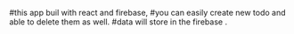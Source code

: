 #this app buil with react and firebase,
#you can easily create new todo and able to delete them as well.
#data will store in the firebase .
